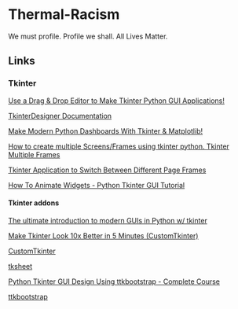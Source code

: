 # Thermal-Racism

We must profile. Profile we shall.
All Lives Matter.

## Links

### Tkinter
[Use a Drag & Drop Editor to Make Tkinter Python GUI Applications!](https://www.youtube.com/watch?v=oLxFqpUbaAE)

[TkinterDesigner Documentation](https://github.com/ParthJadhav/Tkinter-Designer/blob/master/docs/instructions.md)

[Make Modern Python Dashboards With Tkinter & Matplotlib!](https://www.youtube.com/watch?v=0H19QzbBqC4)

[How to create multiple Screens/Frames using tkinter python. Tkinter Multiple Frames](https://www.youtube.com/watch?v=3yeRcxkth0I)

[Tkinter Application to Switch Between Different Page Frames](https://www.geeksforgeeks.org/tkinter-application-to-switch-between-different-page-frames/)

[How To Animate Widgets - Python Tkinter GUI Tutorial](https://www.youtube.com/watch?v=kvd6i1mXec8)

#### Tkinter addons

[The ultimate introduction to modern GUIs in Python w/ tkinter](https://www.youtube.com/watch?v=mop6g-c5HEY)

[Make Tkinter Look 10x Better in 5 Minutes (CustomTkinter)](https://www.youtube.com/watch?v=Miydkti_QVE)

[CustomTkinter](https://github.com/TomSchimansky/CustomTkinter)

[tksheet](https://github.com/ragardner/tksheet)

[Python Tkinter GUI Design Using ttkbootstrap - Complete Course](https://www.youtube.com/watch?v=0tM-l_ZsxjU)

[ttkbootstrap](https://ttkbootstrap.readthedocs.io/en/latest/)
